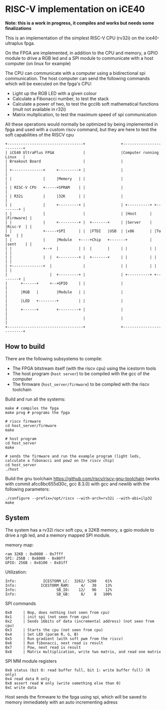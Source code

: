 # RISC-V implementation on iCE40

__**Note: this is a work in progress, it compiles and works but needs some finalizations**__

This is an implementation of the simplest RISC-V CPU (rv32i) on the ice40-ultraplus fpga.

On the FPGA are implemented, in addition to the CPU and memory, a GPIO module to drive a RGB led and a SPI module to communicate with a host computer (on linux for example)

The CPU can communicate with a computer using a bidirectional spi communication. The host computer can send the following commands which will be executed on the fpga's CPU:
- Light up the RGB LED with a given colour
- Calculate a Fibonacci number, to test the stack
- Calculate a power of two, to test the gcclib soft mathematical functions (mult not available in r32i)
- Matrix multplication, to test the maximum speed of spi communication

All these operations would normally be optimized by being implemented in fpga and used with a custom riscv command, but they are here to test the soft capabilities of the RISCV cpu

```
+----------------------------------+                +-------------------------+
| iCE40 UltraPlus FPGA             |                |Computer running Linux   |
| Breakout Board                   |                |                         |
| +--------------+     +---------+ |                |                         |
| |              |     |Memory   | |                |                         |
| | RISC-V CPU   +-----+SPRAM    | |                |                         |
| | R32i         |     |32K      | |                |                         |
| |              |     +---------+ |                | +----------+ +--------+ |
| |              |                 |                | |Host      | |Firmware| |
| |              |     +---------+ |  +-------+     | |Server    | |Risc-V  | |
| |              +-----+SPI      | |  |FTDI   |USB  | |x86       | |To be   | |
| |              |     |Module   +----+Chip   +-------+          | |sent    | |
| |              +--+  |         | |  |       |     | |          | |        | |
| |              |  |  +---------+ |  +-------+     | |          | |        | |
| +--------------+  |              |                | |          | |        | |
|                   |  +---------+ |                | +----------+ +--------+ |
|      +------+     +--+GPIO     | |                |                         |
|      |RGB   |        |Module   | |                |                         |
|      |LED   +--------+         | |                |                         |
|      +------+        +---------+ |                |                         |
|                                  |                |                         |
+----------------------------------+                +-------------------------+
```

## How to build

There are the following subsystems to compile:
- The FPGA bitstream itself (with the riscv cpu) using the icestorm tools
- The host program (`host server`) to be compiled with the gcc of the computer
- The firmware (`host_server/firmware`) to be compiled with the riscv toolchain

Build and run all the systems:
```
make # compiles the fpga
make prog # programs the fpga

# riscv firmware
cd host_server/firmware
make

# host program
cd host_server
make

# sends the firmware and run the example program (light leds, calculate a fibonacci and pow2 on the riscv chip)
cd host_server
./host
```

Build the gnu toolchain https://github.com/riscv/riscv-gnu-toolchain (works with commit afcc8bc655d30c, gcc 8.3.0) with
gcc and newlib with the following parameters:

```
./configure --prefix=/opt/riscv --with-arch=rv32i --with-abi=ilp32
make
```

## System

The system has a rv32i riscv soft cpu, a 32KB memory, a gpio module to drive a rgb led, and a memory mapped SPI module.

memory map:
```
ram 32KB : 0x0000 - 0x7fff
SPI: 256B : 0x8000 - 0x80ff
GPIO: 256B : 0x8100 - 0x81ff
```

Utilization:
```
Info: 	         ICESTORM_LC:  3262/ 5280    61%
Info: 	        ICESTORM_RAM:     4/   30    13%
Info: 	               SB_IO:    12/   96    12%
Info: 	               SB_GB:     8/    8   100%
```

SPI commands
```
0x0     | Nop, does nothing (not seen from cpu)
0x1     | init spi (not seen from cpu)
0x2     | Sends 16bits of data (incremental address) (not seen from cpu)
0x3     | Starts the cpu (not seen from cpu)
0x4     | Set LED (param R, G, B)
0x5     | Run gradient (with soft pwm from the riscv)
0x6     | Run fibonacci, next read is result
0x7     | Pow, next read is result
0x8     | Matrix multiplication, write two matrix, and read one matrix
```

SPI MM module registers

```
0x0 status (bit 0: read buffer full, bit 1: write buffer full) (R only)
0x4 read data R only
0x8 assert read W only (write something else than 0)
0xC write data
```

Host sends the firmware to the fpga using spi, which will be saved to memory immediately
with an auto incrementing adress

<!-- ## CPU (describe the cpu, its capabilites and a small benchmark) -->
